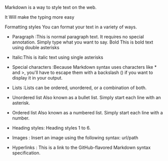 Markdown is a way to style text on the web. 

It Will make the typing more easy

Formatting styles You can format your text in a variety of ways.

* Paragraph :This is normal paragraph text. It requires no special annotation. Simply type what you want to say. Bold This is bold text using double asterisks

* Italic:This is italic text using single asterisks

* Special characters :Because Markdown syntax uses characters like * and >, you'll have to escape them with a backslash () if you want to display it in your output.

* Lists :Lists can be ordered, unordered, or a combination of both.

* Unordered list Also known as a bullet list. Simply start each line with an asterisk.

* Ordered list Also known as a numbered list. Simply start each line with a number.

* Heading styles: Heading styles 1 to 6.

* Images : Insert an image using the following syntax: url/path

* Hyperlinks : This is a link to the GitHub-flavored Markdown syntax specification.